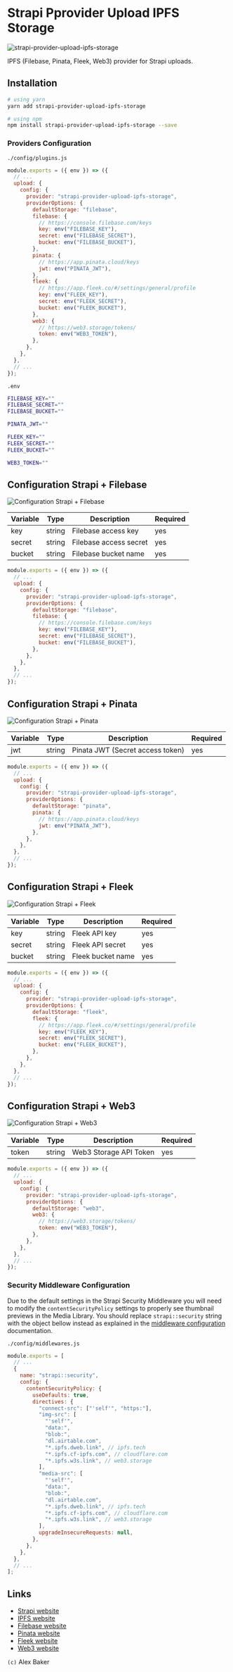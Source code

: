 # Strapi Pprovider Upload IPFS Storage

<img alt="strapi-provider-upload-ipfs-storage" src="https://raw.githubusercontent.com/alexbakers/strapi-provider-upload-ipfs-storage/main/public/screenshot.png" />

IPFS (Filebase, Pinata, Fleek, Web3) provider for Strapi uploads.

## Installation

```bash
# using yarn
yarn add strapi-provider-upload-ipfs-storage

# using npm
npm install strapi-provider-upload-ipfs-storage --save
```

### Providers Configuration

`./config/plugins.js`

```js
module.exports = ({ env }) => ({
  // ...
  upload: {
    config: {
      provider: "strapi-provider-upload-ipfs-storage",
      providerOptions: {
        defaultStorage: "filebase",
        filebase: {
          // https://console.filebase.com/keys
          key: env("FILEBASE_KEY"),
          secret: env("FILEBASE_SECRET"),
          bucket: env("FILEBASE_BUCKET"),
        },
        pinata: {
          // https://app.pinata.cloud/keys
          jwt: env("PINATA_JWT"),
        },
        fleek: {
          // https://app.fleek.co/#/settings/general/profile
          key: env("FLEEK_KEY"),
          secret: env("FLEEK_SECRET"),
          bucket: env("FLEEK_BUCKET"),
        },
        web3: {
          // https://web3.storage/tokens/
          token: env("WEB3_TOKEN"),
        },
      },
    },
  },
  // ...
});
```

`.env`

```bash
FILEBASE_KEY=""
FILEBASE_SECRET=""
FILEBASE_BUCKET=""

PINATA_JWT=""

FLEEK_KEY=""
FLEEK_SECRET=""
FLEEK_BUCKET=""

WEB3_TOKEN=""
```

## Configuration Strapi + Filebase

<img alt="Configuration Strapi + Filebase" src="https://raw.githubusercontent.com/alexbakers/strapi-provider-upload-ipfs-storage/main/public/filebase-provider.png" />

| Variable | Type   | Description            | Required |
| -------- | ------ | ---------------------- | -------- |
| key      | string | Filebase access key    | yes      |
| secret   | string | Filebase access secret | yes      |
| bucket   | string | Filebase bucket name   | yes      |

```js
module.exports = ({ env }) => ({
  // ...
  upload: {
    config: {
      provider: "strapi-provider-upload-ipfs-storage",
      providerOptions: {
        defaultStorage: "filebase",
        filebase: {
          // https://console.filebase.com/keys
          key: env("FILEBASE_KEY"),
          secret: env("FILEBASE_SECRET"),
          bucket: env("FILEBASE_BUCKET"),
        },
      },
    },
  },
  // ...
});
```

## Configuration Strapi + Pinata

<img alt="Configuration Strapi + Pinata" src="https://raw.githubusercontent.com/alexbakers/strapi-provider-upload-ipfs-storage/main/public/pinata-provider.png" />

| Variable | Type   | Description                      | Required |
| -------- | ------ | -------------------------------- | -------- |
| jwt      | string | Pinata JWT (Secret access token) | yes      |

```js
module.exports = ({ env }) => ({
  // ...
  upload: {
    config: {
      provider: "strapi-provider-upload-ipfs-storage",
      providerOptions: {
        defaultStorage: "pinata",
        pinata: {
          // https://app.pinata.cloud/keys
          jwt: env("PINATA_JWT"),
        },
      },
    },
  },
  // ...
});
```

## Configuration Strapi + Fleek

<img alt="Configuration Strapi + Fleek" src="https://raw.githubusercontent.com/alexbakers/strapi-provider-upload-ipfs-storage/main/public/fleek-provider.png" />

| Variable | Type   | Description       | Required |
| -------- | ------ | ----------------- | -------- |
| key      | string | Fleek API key     | yes      |
| secret   | string | Fleek API secret  | yes      |
| bucket   | string | Fleek bucket name | yes      |

```js
module.exports = ({ env }) => ({
  // ...
  upload: {
    config: {
      provider: "strapi-provider-upload-ipfs-storage",
      providerOptions: {
        defaultStorage: "fleek",
        fleek: {
          // https://app.fleek.co/#/settings/general/profile
          key: env("FLEEK_KEY"),
          secret: env("FLEEK_SECRET"),
          bucket: env("FLEEK_BUCKET"),
        },
      },
    },
  },
  // ...
});
```

## Configuration Strapi + Web3

<img alt="Configuration Strapi + Web3" src="https://raw.githubusercontent.com/alexbakers/strapi-provider-upload-ipfs-storage/main/public/web3-provider.png" />

| Variable | Type   | Description            | Required |
| -------- | ------ | ---------------------- | -------- |
| token    | string | Web3 Storage API Token | yes      |

```js
module.exports = ({ env }) => ({
  // ...
  upload: {
    config: {
      provider: "strapi-provider-upload-ipfs-storage",
      providerOptions: {
        defaultStorage: "web3",
        web3: {
          // https://web3.storage/tokens/
          token: env("WEB3_TOKEN"),
        },
      },
    },
  },
  // ...
});
```

### Security Middleware Configuration

Due to the default settings in the Strapi Security Middleware you will need to modify the `contentSecurityPolicy` settings to properly see thumbnail previews in the Media Library. You should replace `strapi::security` string with the object bellow instead as explained in the [middleware configuration](https://docs.strapi.io/developer-docs/latest/setup-deployment-guides/configurations/required/middlewares.html#loading-order) documentation.

`./config/middlewares.js`

```js
module.exports = [
  // ...
  {
    name: "strapi::security",
    config: {
      contentSecurityPolicy: {
        useDefaults: true,
        directives: {
          "connect-src": ["'self'", "https:"],
          "img-src": [
            "'self'",
            "data:",
            "blob:",
            "dl.airtable.com",
            "*.ipfs.dweb.link", // ipfs.tech
            "*.ipfs.cf-ipfs.com", // cloudflare.com
            "*.ipfs.w3s.link", // web3.storage
          ],
          "media-src": [
            "'self'",
            "data:",
            "blob:",
            "dl.airtable.com",
            "*.ipfs.dweb.link", // ipfs.tech
            "*.ipfs.cf-ipfs.com", // cloudflare.com
            "*.ipfs.w3s.link", // web3.storage
          ],
          upgradeInsecureRequests: null,
        },
      },
    },
  },
  // ...
];
```

## Links

- [Strapi website](https://strapi.io/)
- [IPFS website](https://ipfs.tech/)
- [Filebase website](https://filebase.com/)
- [Pinata website](https://pinata.cloud/)
- [Fleek website](https://fleek.co/)
- [Web3 website](https://web3.storage/)

`(c)` Alex Baker
